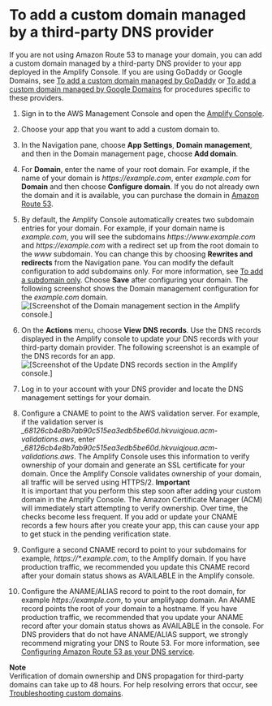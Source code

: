 # To add a custom domain managed by a third\-party DNS provider<a name="to-add-a-custom-domain-managed-by-a-third-party-dns-provider"></a>

If you are not using Amazon Route 53 to manage your domain, you can add a custom domain managed by a third\-party DNS provider to your app deployed in the Amplify Console\. If you are using GoDaddy or Google Domains, see [To add a custom domain managed by GoDaddy](to-add-a-custom-domain-managed-by-godaddy.md) or [To add a custom domain managed by Google Domains](to-add-a-custom-domain-managed-by-google-domains.md) for procedures specific to these providers\.

1. Sign in to the AWS Management Console and open the [Amplify Console](https://console.aws.amazon.com/amplify/)\.

1. Choose your app that you want to add a custom domain to\.

1. In the Navigation pane, choose **App Settings**, **Domain management**, and then in the Domain management page, choose **Add domain**\.

1. For **Domain**, enter the name of your root domain\. For example, if the name of your domain is *https://example\.com*, enter *example\.com* for **Domain** and then choose **Configure domain**\. If you do not already own the domain and it is available, you can purchase the domain in [Amazon Route 53](https://docs.aws.amazon.com/Route53/latest/DeveloperGuide/domain-register.html)\.

1. By default, the Amplify Console automatically creates two subdomain entries for your domain\. For example, if your domain name is *example\.com*, you will see the subdomains *https://www\.example\.com* and *https://example\.com* with a redirect set up from the root domain to the *www* subdomain\. You can change this by choosing **Rewrites and redirects** from the Navigation pane\. You can modify the default configuration to add subdomains only\. For more information, see [To add a subdomain only](to-manage-subdomains.md#to-add-a-subdomain-only)\. Choose **Save** after configuring your domain\. The following screenshot shows the Domain management configuration for the *example\.com* domain\.  
![\[Screenshot of the Domain management section in the Amplify console.\]](http://docs.aws.amazon.com/amplify/latest/userguide/images/amplify-thirdparty-1Update.png)

1. On the **Actions** menu, choose **View DNS records**\. Use the DNS records displayed in the Amplify console to update your DNS records with your third\-party domain provider\. The following screenshot is an example of the DNS records for an app\.  
![\[Screenshot of the Update DNS records section in the Amplify console.\]](http://docs.aws.amazon.com/amplify/latest/userguide/images/amplify-thirdpartyDNS-1.png)

1. Log in to your account with your DNS provider and locate the DNS management settings for your domain\.

1. Configure a CNAME to point to the AWS validation server\. For example, if the validation server is *\_68126cb4e8b7ab90c515ea3edb5be60d\.hkvuiqjoua\.acm\-validations\.aws*, enter *\_68126cb4e8b7ab90c515ea3edb5be60d\.hkvuiqjoua\.acm\-validations\.aws*\. The Amplify Console uses this information to verify ownership of your domain and generate an SSL certificate for your domain\. Once the Amplify Console validates ownership of your domain, all traffic will be served using HTTPS/2\.
**Important**  
 It is important that you perform this step soon after adding your custom domain in the Amplify Console\. The Amazon Certificate Manager \(ACM\) will immediately start attempting to verify ownership\. Over time, the checks become less frequent\. If you add or update your CNAME records a few hours after you create your app, this can cause your app to get stuck in the pending verification state\.

1. Configure a second CNAME record to point to your subdomains for example, *https://\*\.example\.com*, to the Amplify domain\. If you have production traffic, we recommended you update this CNAME record after your domain status shows as AVAILABLE in the Amplify console\.

1. Configure the ANAME/ALIAS record to point to the root domain, for example *https://example\.com*, to your amplifyapp domain\. An ANAME record points the root of your domain to a hostname\. If you have production traffic, we recommended that you update your ANAME record after your domain status shows as AVAILABLE in the console\. For DNS providers that do not have ANAME/ALIAS support, we strongly recommend migrating your DNS to Route 53\. For more information, see [Configuring Amazon Route 53 as your DNS service](https://docs.aws.amazon.com/Route53/latest/DeveloperGuide/dns-configuring.html)\.

**Note**  
 Verification of domain ownership and DNS propagation for third\-party domains can take up to 48 hours\. For help resolving errors that occur, see [Troubleshooting custom domains](troubleshooting-custom-domains.md)\. 